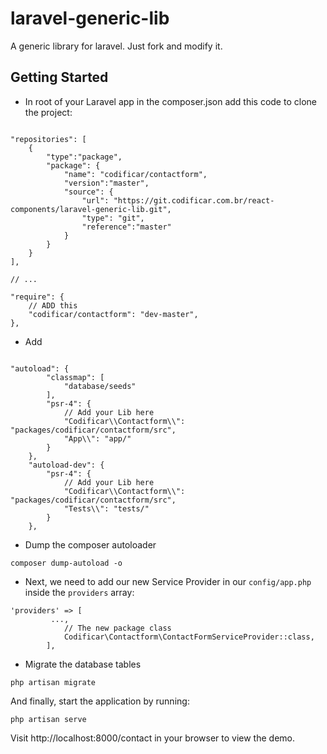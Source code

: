 # laravel-generic-lib
A generic library for laravel. Just fork and modify it.

## Getting Started


- In root of your Laravel app in the composer.json add this code to clone the project:

```

"repositories": [
    {
        "type":"package",
        "package": {
            "name": "codificar/contactform",
            "version":"master",
            "source": {
                "url": "https://git.codificar.com.br/react-components/laravel-generic-lib.git",
                "type": "git",
                "reference":"master"
            }
        }
    }
],

// ...

"require": {
    // ADD this
    "codificar/contactform": "dev-master",
},

```

- Add 
```

"autoload": {
        "classmap": [
            "database/seeds"
        ],
        "psr-4": {
            // Add your Lib here
            "Codificar\\Contactform\\": "packages/codificar/contactform/src",
            "App\\": "app/"
        }
    },
    "autoload-dev": {
        "psr-4": {
            // Add your Lib here
            "Codificar\\Contactform\\": "packages/codificar/contactform/src",
            "Tests\\": "tests/"
        }
    },
```
- Dump the composer autoloader

```
composer dump-autoload -o
```

- Next, we need to add our new Service Provider in our `config/app.php` inside the `providers` array:

```
'providers' => [
         ...,
            // The new package class
            Codificar\Contactform\ContactFormServiceProvider::class,
        ],
```
- Migrate the database tables

```
php artisan migrate
```

And finally, start the application by running:

```
php artisan serve
```

Visit http://localhost:8000/contact in your browser to view the demo.
